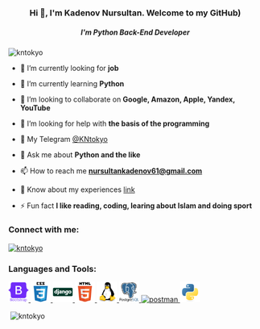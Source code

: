 <h3 align="center">Hi 👋, I'm Kadenov Nursultan. Welcome to my GitHub)</h3>
<h5 align="center">I'm Python Back-End Developer</h5>

<p align="left"> <img src="https://komarev.com/ghpvc/?username=kntokyo&label=Profile%20views&color=0e75b6&style=flat" alt="kntokyo" /> </p>

- 🔭 I’m currently looking for **job**

- 🌱 I’m currently learning **Python**

- 👯 I’m looking to collaborate on **Google, Amazon, Apple, Yandex, YouTube**

- 🤝 I’m looking for help with **the basis of the programming**

- 📝 My Telegram [@KNtokyo](@KNtokyo)

- 💬 Ask me about **Python and the like**

- 📫 How to reach me **nursultankadenov61@gmail.com**

- 📄 Know about my experiences [link](https://www.canva.com/design/DAEUUmHos-A/kv6h3NHv5G3HhAauVfM32g/view?utm_content=DAEUUmHos-A&utm_campaign=designshare&utm_medium=link&utm_source=publishsharelink)

- ⚡ Fun fact **I like reading, coding, learing about Islam and doing sport**

<h3 align="left">Connect with me:</h3>
<p align="left">
<a href="https://linkedin.com/in/kntokyo" target="blank"><img align="center" src="https://cdn.jsdelivr.net/npm/simple-icons@3.0.1/icons/linkedin.svg" alt="kntokyo" height="30" width="40" /></a>
</p>

<h3 align="left">Languages and Tools:</h3>
<p align="left"> <a href="https://getbootstrap.com" target="_blank"> <img src="https://raw.githubusercontent.com/devicons/devicon/master/icons/bootstrap/bootstrap-plain-wordmark.svg" alt="bootstrap" width="40" height="40"/> </a> <a href="https://www.w3schools.com/css/" target="_blank"> <img src="https://raw.githubusercontent.com/devicons/devicon/master/icons/css3/css3-original-wordmark.svg" alt="css3" width="40" height="40"/> </a> <a href="https://www.djangoproject.com/" target="_blank"> <img src="https://raw.githubusercontent.com/devicons/devicon/master/icons/django/django-original.svg" alt="django" width="40" height="40"/> </a> <a href="https://www.w3.org/html/" target="_blank"> <img src="https://raw.githubusercontent.com/devicons/devicon/master/icons/html5/html5-original-wordmark.svg" alt="html5" width="40" height="40"/> </a> <a href="https://www.linux.org/" target="_blank"> <img src="https://raw.githubusercontent.com/devicons/devicon/master/icons/linux/linux-original.svg" alt="linux" width="40" height="40"/> </a> <a href="https://www.postgresql.org" target="_blank"> <img src="https://raw.githubusercontent.com/devicons/devicon/master/icons/postgresql/postgresql-original-wordmark.svg" alt="postgresql" width="40" height="40"/> </a> <a href="https://postman.com" target="_blank"> <img src="https://www.vectorlogo.zone/logos/getpostman/getpostman-icon.svg" alt="postman" width="40" height="40"/> </a> <a href="https://www.python.org" target="_blank"> <img src="https://raw.githubusercontent.com/devicons/devicon/master/icons/python/python-original.svg" alt="python" width="40" height="40"/> </a> </p>

<p>&nbsp;<img align="center" src="https://github-readme-stats.vercel.app/api?username=kntokyo&show_icons=true&locale=en" alt="kntokyo" /></p>
